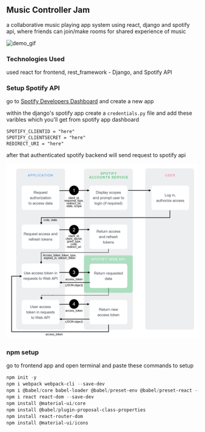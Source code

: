 ## Music Controller Jam 
a collaborative music playing app system using react, django and spotify api, where friends can join/make rooms for shared experience of music

![demo_gif](music_app.gif)

### Technologies Used
used react for frontend, rest_framework - Django, and Spotify API

### Setup Spotify API
go to [Spotify Developers Dashboard](https://developer.spotify.com/dashboard/) and create a new app

within the django's spotify app create a `credentials.py` file and add these varibles which you'll get from spotify app dashboard
```python3
SPOTIFY_CLIENTID = "here"
SPOTIFY_CLIENTSECRET = "here"
REDIRECT_URI = "here"
```
after that authenticated spotify backend will send request to spotify api

![spotify_api](spotify_api.png)

### npm setup
go to frontend app and open terminal and paste these commands to setup
```powershell
npm init -y
npm i webpack webpack-cli --save-dev
npm i @babel/core babel-loader @babel/preset-env @babel/preset-react --save-dev
npm i react react-dom --save-dev
npm install @material-ui/core
npm install @babel/plugin-proposal-class-properties
npm install react-router-dom
npm install @material-ui/icons
```

